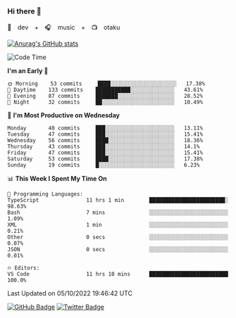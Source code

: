 ### Hi there 👋

🚀　dev　+　🎧　music　+　📺　otaku


[![Anurag's GitHub stats](https://github-readme-stats.vercel.app/api?username=koheitasaka&count_private=true&show_icons=true&theme=monokai)](https://github.com/koheitasaka/github-readme-stats)

<!--START_SECTION:waka-->
![Code Time](http://img.shields.io/badge/Code%20Time-1%2C101%20hrs%206%20mins-blue)

**I'm an Early 🐤** 

```text
🌞 Morning    53 commits     ████░░░░░░░░░░░░░░░░░░░░░   17.38% 
🌆 Daytime    133 commits    ███████████░░░░░░░░░░░░░░   43.61% 
🌃 Evening    87 commits     ███████░░░░░░░░░░░░░░░░░░   28.52% 
🌙 Night      32 commits     ██░░░░░░░░░░░░░░░░░░░░░░░   10.49%

```
📅 **I'm Most Productive on Wednesday** 

```text
Monday       40 commits     ███░░░░░░░░░░░░░░░░░░░░░░   13.11% 
Tuesday      47 commits     ███░░░░░░░░░░░░░░░░░░░░░░   15.41% 
Wednesday    56 commits     ████░░░░░░░░░░░░░░░░░░░░░   18.36% 
Thursday     43 commits     ███░░░░░░░░░░░░░░░░░░░░░░   14.1% 
Friday       47 commits     ███░░░░░░░░░░░░░░░░░░░░░░   15.41% 
Saturday     53 commits     ████░░░░░░░░░░░░░░░░░░░░░   17.38% 
Sunday       19 commits     █░░░░░░░░░░░░░░░░░░░░░░░░   6.23%

```


📊 **This Week I Spent My Time On** 

```text
💬 Programming Languages: 
TypeScript               11 hrs 1 min        ████████████████████████░   98.63% 
Bash                     7 mins              ░░░░░░░░░░░░░░░░░░░░░░░░░   1.09% 
XML                      1 min               ░░░░░░░░░░░░░░░░░░░░░░░░░   0.21% 
Other                    0 secs              ░░░░░░░░░░░░░░░░░░░░░░░░░   0.07% 
JSON                     0 secs              ░░░░░░░░░░░░░░░░░░░░░░░░░   0.01%

🔥 Editors: 
VS Code                  11 hrs 10 mins      █████████████████████████   100.0%

```


 Last Updated on 05/10/2022 19:46:42 UTC
<!--END_SECTION:waka-->

[![GitHub Badge](https://img.shields.io/badge/GitHub-100000?style=for-the-badge&logo=github&logoColor=white)](https://github.com/koheitasaka)
[![Twitter Badge](https://img.shields.io/badge/Twitter-1DA1F2?style=for-the-badge&logo=twitter&logoColor=white)](https://twitter.com/sleep_asleep_)
